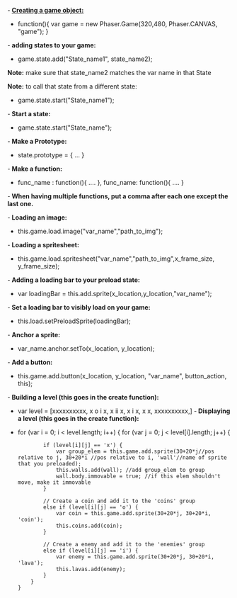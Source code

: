 -<strong> <u>Creating a game object:</u></strong>
  
  - function(){
    var game = new Phaser.Game(320,480, Phaser.CANVAS, "game");
  }
  
-<strong> adding states to your game:</strong>
  - game.state.add("State_name1", state_name2);
  

<strong>Note:</strong> make sure that state_name2 matches the var name in that State

<strong>Note:</strong> to call that state from a different state:
  - game.state.start("State_name1");
  

-<strong> Start a state:</strong>
  - game.state.start("State_name");


-<strong> Make a Prototype:</strong>
  - state.prototype = {
    ...
   }
   

-<strong> Make a function:</strong>
  - func_name : function(){
    ....
  },
  func_name: function(){
   ....
  }
  


-<strong> When having multiple functions, put a comma after each one except the last one.</strong>



-<strong> Loading an image:</strong>
  - this.game.load.image("var_name","path_to_img");
 
-<strong> Loading a spritesheet:</strong>
  - this.game.load.spritesheet("var_name","path_to_img",x_frame_size, y_frame_size);

-<strong> Adding a loading bar to your preload state:</strong>
  - var loadingBar = this.add.sprite(x_location,y_location,"var_name");
  
-<strong> Set a loading bar to visibly load on your game:</strong>
  - this.load.setPreloadSprite(loadingBar);
  
-<strong> Anchor a sprite:</strong>
  - var_name.anchor.setTo(x_location, y_location);
 
-<strong> Add a button:</strong>
  - this.game.add.button(x_location, y_location, "var_name", button_action, this);
  
-<strong> Building a level (this goes in the create function):</strong>
  - var level = [xxxxxxxxxx,
                 x   o  i x,
                 x     ii x,
                 x i      x,
                 x        x,
                 xxxxxxxxxx,]
-<strong> Displaying a level (this goes in the create function):</strong>
  - for (var i = 0; i < level.length; i++) {
            for (var j = 0; j < level[i].length; j++) {

                if (level[i][j] == 'x') {
                    var group_elem = this.game.add.sprite(30+20*j//pos relative to j, 30+20*i //pos relative to i, 'wall'//name of sprite that you preloaded);
                    this.walls.add(wall); //add group_elem to group
                    wall.body.immovable = true; //if this elem shouldn't move, make it immovable
                }

                // Create a coin and add it to the 'coins' group
                else if (level[i][j] == 'o') {
                    var coin = this.game.add.sprite(30+20*j, 30+20*i, 'coin');
                    this.coins.add(coin);
                }

                // Create a enemy and add it to the 'enemies' group
                else if (level[i][j] == 'i') {
                    var enemy = this.game.add.sprite(30+20*j, 30+20*i, 'lava');
                    this.lavas.add(enemy);
                }
            }
        }
